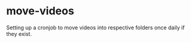 # move-videos
Setting up a cronjob to move videos into respective folders once daily if they exist.
